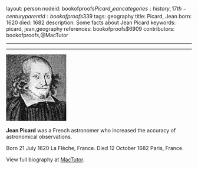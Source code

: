 layout: person
nodeid: bookofproofs$Picard_Jean
categories: history,17th-century
parentid: bookofproofs$339
tags: geography
title: Picard, Jean
born: 1620
died: 1682
description: Some facts about Jean Picard
keywords: picard, jean,geography
references: bookofproofs$6909
contributors: bookofproofs,@MacTutor

---


---

![Picard_Jean.jpg](https://github.com/bookofproofs/bookofproofs.github.io/blob/main/_sources/_assets/images/portraits/Picard_Jean.jpg?raw=true)

**Jean Picard** was a French astronomer who increased the accuracy of astronomical observations.

Born 21 July 1620 La Flèche, France. Died 12 October 1682 Paris, France.


View full biography at [MacTutor](https://mathshistory.st-andrews.ac.uk/Biographies/Picard_Jean/).